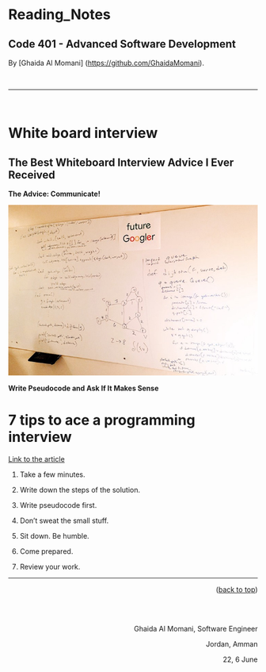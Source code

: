 # Reading_Notes
## Code 401 - Advanced Software Development





By [Ghaida Al Momani] (https://github.com/GhaidaMomani).


<br/>
<hr/>
<br/>

# White board interview



## The Best Whiteboard Interview Advice I Ever Received


**The Advice: Communicate!**

![](../assests/1__xiC6icpxVB09SO6d4VsgQ.jpeg)



**Write Pseudocode and Ask If It Makes Sense**

# 7 tips to ace a programming interview
[Link to the article](https://medium.com/@steve_45636/6-tips-to-ace-a-whiteboard-programming-interview-f06c1b378bc6)

1) Take a few minutes.

2) Write down the steps of the solution.

3) Write pseudocode first.

4) Don’t sweat the small stuff.

5) Sit down. Be humble.

6) Come prepared.

7) Review your work.

<hr/>
<p align="right">(<a href="#top">back to top</a>)</p>
<br/><br/>
<p align="right">Ghaida Al Momani, Software Engineer</p>
<p align="right">Jordan, Amman</p>
<p align="right">22, 6 June </p>